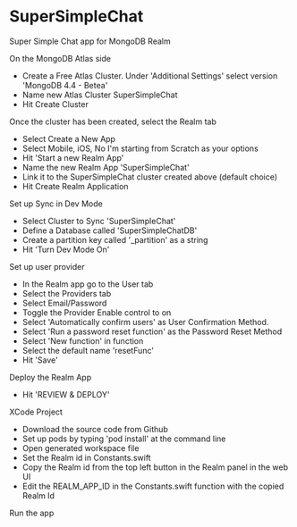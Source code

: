 # SuperSimpleChat
Super Simple Chat app for MongoDB Realm

On the MongoDB Atlas side

* Create a Free Atlas Cluster. Under 'Additional Settings' select version 'MongoDB 4.4 - Betea'
* Name new Atlas Cluster SuperSimpleChat
* Hit Create Cluster

Once the cluster has been created, select the Realm tab 

* Select Create a New App
* Select Mobile, iOS, No I'm starting from Scratch as your options
* Hit 'Start a new Realm App'
* Name the new Realm App 'SuperSimpleChat'
* Link it to the SuperSimpleChat cluster created above (default choice)
* Hit Create Realm Application

Set up Sync in Dev Mode

* Select Cluster to Sync 'SuperSimpleChat'
* Define a Database called 'SuperSimpleChatDB'
* Create a partition key called '_partition' as a string
* Hit 'Turn Dev Mode On'

Set up user provider 

* In the Realm app go to the User tab
* Select the Providers tab
* Select Email/Password
* Toggle the Provider Enable control to on
* Select 'Automatically confirm users' as User Confirmation Method.
* Select 'Run a password reset function' as the Password Reset Method
* Select 'New function' in function
* Select the default name 'resetFunc' 
* Hit 'Save'

Deploy the Realm App

* Hit 'REVIEW & DEPLOY'

XCode Project

* Download the source code from Github
* Set up pods by typing 'pod install' at the command line
* Open generated workspace file
* Set the Realm id in Constants.swift 
* Copy the Realm id from the top left button in the Realm panel in the web UI
* Edit the REALM_APP_ID in the Constants.swift function with the copied Realm Id

Run the app


